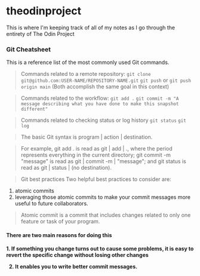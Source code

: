 # theodinproject

This is where I'm keeping track of all of my notes as I go through the entirety of The Odin Project

<h3> Git Cheatsheet </h3>

<p>
This is a reference list of the most commonly used Git commands. 

> Commands related to a remote repository:
`git clone git@github.com:USER-NAME/REPOSITORY-NAME.git`
`git push` or `git push origin main` (Both accomplish the same goal in this context)

> Commands related to the workflow:
`git add .` 
`git commit -m "A message describing what you have done to make this snapshot different"`

> Commands related to checking status or log history
`git status`
`git log`

> The basic Git syntax is program | action | destination.

> For example,
> git add . is read as git | add | ., where the period represents everything in the current directory;
> git commit -m "message" is read as git | commit -m | "message"; and
> git status is read as git | status | (no destination).

> Git best practices
Two helpful best practices to consider are:
1. atomic commits
2. leveraging those atomic commits to make your commit messages more useful to future collaborators.

> Atomic commit is a commit that includes changes related to only one feature or task of your program. 
<h4> There are two main reasons for doing this <h4>
1. If something you change turns out to cause some problems, it is easy to revert the specific change without losing other changes

2. It enables you to write better commit messages. 

</p>